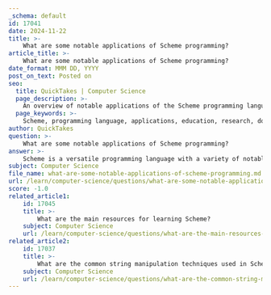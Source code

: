 ```yaml
---
_schema: default
id: 17041
date: 2024-11-22
title: >-
    What are some notable applications of Scheme programming?
article_title: >-
    What are some notable applications of Scheme programming?
date_format: MMM DD, YYYY
post_on_text: Posted on
seo:
  title: QuickTakes | Computer Science
  page_description: >-
    An overview of notable applications of the Scheme programming language, highlighting its use in education, research, DSL creation, software prototyping, and more.
  page_keywords: >-
    Scheme, programming language, applications, education, research, domain-specific languages, DSLs, prototyping, software development, scripting, automation, game development
author: QuickTakes
question: >-
    What are some notable applications of Scheme programming?
answer: >-
    Scheme is a versatile programming language with a variety of notable applications across different domains. Here are some key areas where Scheme has been effectively utilized:\n\n1. **Education**: Scheme is widely used in computer science education, particularly in introductory programming courses. Its minimalist syntax and emphasis on functional programming concepts make it an excellent tool for teaching fundamental programming principles. The language's design encourages students to focus on problem-solving and algorithmic thinking without the distractions of more complex syntax found in other languages.\n\n2. **Research**: Scheme has been a popular choice in academic research, especially in the fields of artificial intelligence and programming language design. Its support for first-class procedures and lexical scoping allows researchers to experiment with new programming paradigms and language features.\n\n3. **Domain-Specific Languages (DSLs)**: The powerful macro system in Scheme enables developers to create DSLs tailored to specific problem domains. This capability allows for the development of expressive and concise code that can be optimized for particular applications, making Scheme a valuable tool for language designers.\n\n4. **Prototyping**: Many developers use Scheme for rapid prototyping of applications. The language's simplicity and flexibility allow for quick iterations and testing of ideas, even if the final implementation may be recoded in a different language for performance or compatibility reasons.\n\n5. **Software Development**: Several notable software projects have been developed using Scheme. For instance, the Gambit-C compiler translates Scheme code into C, allowing for efficient execution on various platforms. Additionally, implementations like MIT/GNU Scheme and Racket provide robust environments for building applications, including web servers and game development.\n\n6. **Scripting and Automation**: Scheme's ease of use makes it suitable for scripting tasks and automating workflows. Its ability to manipulate data structures and perform complex computations efficiently allows developers to write scripts that can handle a wide range of tasks.\n\n7. **Game Development**: Some game developers have utilized Scheme for scripting game logic and AI behavior due to its functional programming capabilities and ease of integration with other languages.\n\nIn summary, Scheme's elegance, functional programming features, and extensibility make it a powerful tool for education, research, software development, and more. Its applications span from teaching foundational programming concepts to developing complex software systems, showcasing its versatility and enduring relevance in the programming landscape.
subject: Computer Science
file_name: what-are-some-notable-applications-of-scheme-programming.md
url: /learn/computer-science/questions/what-are-some-notable-applications-of-scheme-programming
score: -1.0
related_article1:
    id: 17045
    title: >-
        What are the main resources for learning Scheme?
    subject: Computer Science
    url: /learn/computer-science/questions/what-are-the-main-resources-for-learning-scheme
related_article2:
    id: 17037
    title: >-
        What are the common string manipulation techniques used in Scheme?
    subject: Computer Science
    url: /learn/computer-science/questions/what-are-the-common-string-manipulation-techniques-used-in-scheme
---
```


&nbsp;